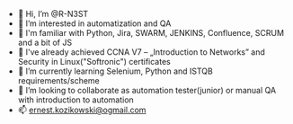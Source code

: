 - 👋 Hi, I’m @R-N3ST
- 👀 I’m interested in automatization and QA
- 👀 I'm familiar with Python, Jira, SWARM, JENKINS, Confluence, SCRUM and a bit of JS
- 👀 I've already achieved CCNA V7 – „Introduction to Networks” and Security in Linux("Softronic") certificates
- 🌱 I’m currently learning Selenium, Python and ISTQB requirements/scheme
- 💞️ I’m looking to collaborate as automation tester(junior) or manual QA with introduction to automation
- 📫 ernest.kozikowski@ogmail.com
